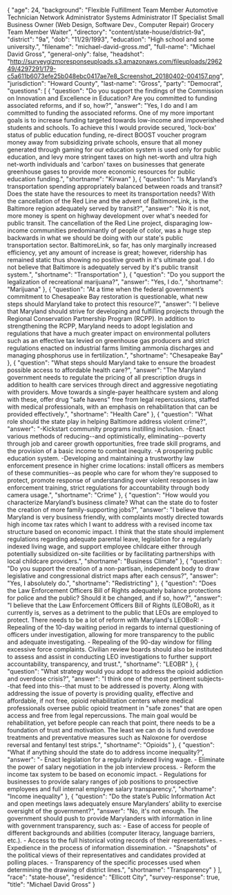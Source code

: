 {
  "age": 24,
  "background": "Flexible Fulfillment Team Member Automotive Technician Network Administrator Systems Administrator IT Specialist Small Business Owner (Web Design, Software Dev., Computer Repair) Grocery Team Member Waiter",
  "directory": "content/state-house/district-9a",
  "district": "9a",
  "dob": "11/29/1993",
  "education": "High school and some university.",
  "filename": "michael-david-gross.md",
  "full-name": "Michael David Gross",
  "general-only": false,
  "headshot": "http://surveygizmoresponseuploads.s3.amazonaws.com/fileuploads/296249/4297291/179-c5a611b6073efe25b048ebc0417ae7e8_Screenshot_20180402-004157.png",
  "jurisdiction": "Howard County",
  "last-name": "Gross",
  "party": "Democrat",
  "questions": [
    {
      "question": "Do you support the findings of the Commission on Innovation and Excellence in Education? Are you committed to funding associated reforms, and if so, how?",
      "answer": "Yes, I do and I am committed to funding the associated reforms. One of my more important goals is to increase funding targeted towards low-income and impoverished students and schools. To achieve this I would provide secured, 'lock-box' status of public education funding, re-direct BOOST voucher program money away from subsidizing private schools, ensure that all money generated through gaming for our education system is used only for public education, and levy more stringent taxes on high net-worth and ultra high net-worth individuals and 'carbon' taxes on businesses that generate greenhouse gases to provide more economic resources for public education funding.",
      "shortname": "Kirwan"
    },
    {
      "question": "Is Maryland’s transportation spending appropriately balanced between roads and transit? Does the state have the resources to meet its transportation needs? With the cancellation of the Red Line and the advent of BaltimoreLink, is the Baltimore region adequately served by transit?",
      "answer": "No it is not, more money is spent on highway development over what's needed for public transit. The cancellation of the Red Line project, disparaging low-income communities predominantly of people of color, was a huge step backwards in what we should be doing with our state's public transportation sector. BaltimoreLink, so far, has only marginally increased efficiency, yet any amount of increase is great; however, ridership has remained static thus showing no positive growth in it's ultimate goal. I do not believe that Baltimore is adequately served by it's public transit system.",
      "shortname": "Transportation"
    },
    {
      "question": "Do you support the legalization of recreational marijuana?",
      "answer": "Yes, I do.",
      "shortname": "Marijuana"
    },
    {
      "question": "At a time when the federal government’s commitment to Chesapeake Bay restoration is questionable, what new steps should Maryland take to protect this resource?",
      "answer": "I believe that Maryland should strive for developing and fulfilling projects through the Regional Conservation Partnership Program (RCPP). In addition to strengthening the RCPP, Maryland needs to adopt legislation and regulations that have a much greater impact on environmental polluters such as an effective tax levied on greenhouse gas producers and strict regulations enacted on industrial farms limiting ammonia discharges and managing phosphorus use in fertilization.",
      "shortname": "Chesapeake Bay"
    },
    {
      "question": "What steps should Maryland take to ensure the broadest possible access to affordable health care?",
      "answer": "The Maryland government needs to regulate the pricing of all prescription drugs in addition to health care services through direct and aggressive negotiating with providers. Move towards a single-payer healthcare system and along with these, offer drug \"safe havens\" free from legal repercussions, staffed with medical professionals, with an emphasis on rehabilitation that can be provided effectively.",
      "shortname": "Health Care"
    },
    {
      "question": "What role should the state play in helping Baltimore address violent crime?",
      "answer": "-Kickstart community programs instilling inclusion. -Enact various methods of reducing--and optimistically, eliminating--poverty through job and career growth opportunities, free trade skill programs, and the provision of a basic income to combat inequity. -A prospering public education system. -Developing and maintaining a trustworthy law enforcement presence in higher crime locations: install officers as members of these communities--as people who care for whom they're supposed to protect, promote response of understanding over violent responses in law enforcement training, strict regulations for accountability through body camera usage.",
      "shortname": "Crime"
    },
    {
      "question": "How would you characterize Maryland’s business climate? What can the state do to foster the creation of more family-supporting jobs?",
      "answer": "I believe that Maryland is very business friendly, with complaints mostly directed towards high income tax rates which I want to address with a revised income tax structure based on economic impact. I think that the state should implement regulations regarding adequate parental leave, legislation for a regularly indexed living wage, and support employee childcare either through potentially subsidized on-site facilities or by facilitating partnerships with local childcare providers.",
      "shortname": "Business Climate"
    },
    {
      "question": "Do you support the creation of a non-partisan, independent body to draw legislative and congressional district maps after each census?",
      "answer": "Yes, I absolutely do.",
      "shortname": "Redistricting"
    },
    {
      "question": "Does the Law Enforcement Officers Bill of Rights adequately balance protections for police and the public? Should it be changed, and if so, how?",
      "answer": "I believe that the Law Enforcement Officers Bill of Rights (LEOBoR), as it currently is, serves as a detriment to the public that LEOs are employed to protect. There needs to be a lot of reform with Maryland's LEOBoR: - Repealing of the 10-day waiting period in regards to internal questioning of officers under investigation, allowing for more transparency to the public and adequate investigating. - Repealing of the 90-day window for filling excessive force complaints. Civilian review boards should also be instituted to assess and assist in conducting LEO investigations to further support accountability, transparency, and trust.",
      "shortname": "LEOBR"
    },
    {
      "question": "What strategy would you adopt to address the opioid addiction and overdose crisis?",
      "answer": "I think one of the most pertinent subjects--that feed into this--that must to be addressed is poverty. Along with addressing the issue of poverty is providing quality, effective and affordable, if not free, opioid rehabilitation centers where medical professionals oversee public opioid treatment in \"safe zones\" that are open access and free from legal repercussions. The main goal would be rehabilitation, yet before people can reach that point, there needs to be a foundation of trust and motivation. The least we can do is fund overdose treatments and preventative measures such as Naloxone for overdose reversal and fentanyl test strips.",
      "shortname": "Opioids"
    },
    {
      "question": "What if anything should the state do to address income inequality?",
      "answer": "- Enact legislation for a regularly indexed living wage. - Eliminate the power of salary negotiation in the job interview process. - Reform the income tax system to be based on economic impact. - Regulations for businesses to provide salary ranges of job positions to prospective employees and full internal employee salary transparency.",
      "shortname": "Income inequality"
    },
    {
      "question": "Do the state’s Public Information Act and open meetings laws adequately ensure Marylanders’ ability to exercise oversight of the government?",
      "answer": "No, it's not enough. The government should push to provide Marylanders with information in line with government transparency, such as: - Ease of access for people of different backgrounds and abilities (computer literacy, language barriers, etc.). - Access to the full historical voting records of their representatives. - Expedience in the process of information dissemination. - \"Snapshots\" of the political views of their representatives and candidates provided at polling places. - Transparency of the specific processes used when determining the drawing of district lines.",
      "shortname": "Transparency"
    }
  ],
  "race": "state-house",
  "residence": "Ellicott City",
  "survey-response": true,
  "title": "Michael David Gross"
}

